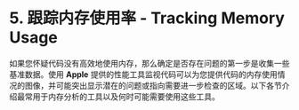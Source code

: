 # 5. 跟踪内存使用率 - Tracking Memory Usage
如果您怀疑代码没有高效地使用内存，那么确定是否存在问题的第一步是收集一些基准数据。使用 **Apple** 提供的性能工具监视代码可以为您提供代码的内存使用情况的图像，并可能突出显示潜在的问题或指向需要进一步检查的区域。以下各节介绍最常用于内存分析的工具以及何时可能需要使用这些工具。
